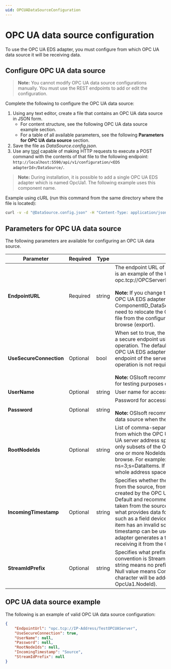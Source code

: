 ```yaml
---
uid: OPCUADataSourceConfiguration
---
```


# OPC UA data source configuration

To use the OPC UA EDS adapter, you must configure from which OPC UA data source it will be receiving data.

## Configure OPC UA data source

> **Note:** You cannot modify OPC UA data source configurations manually. You must use the REST endpoints to add or edit the configuration.

Complete the following to configure the OPC UA data source:

1. Using any text editor, create a file that contains an OPC UA data source in JSON form.
    - For content structure, see the following OPC UA data source example section.
    - For a table of all available parameters, see the following **Parameters for OPC UA data source** section.
2. Save the file as _DataSource.config.json_.
3. Use any [tool](xref:managementTools) capable of making HTTP requests to execute a POST command with the contents of that file to the following endpoint: `http://localhost:5590/api/v1/configuration/<EDS adapterId>/DataSource/`. 

> **Note:** During installation, it is possible to add a single OPC UA EDS adapter which is named OpcUa1. The following example uses this component name.

Example using cURL (run this command from the same directory where the file is located):

```bash
curl -v -d "@DataSource.config.json" -H "Content-Type: application/json" -X POST "http://localhost:5590/api/v1/configuration/OpcUa1/DataSource"
```

## Parameters for OPC UA data source

The following parameters are available for configuring an OPC UA data source.

| Parameter | Required | Type |	Description |
|-----------|----------|------|-------------|
| **EndpointURL** | Required | string | The endpoint URL of the OPC UA server. The following is an example of the URL format: opc.tcp://OPCServerHost:Port/OpcUa/SimulationServer<br><br>**Note:** If you change the EndpointURL on a configured OPC UA EDS adapter that has ComponentID_DataSelection.json file exported, you will need to relocate the ComponentID_DataSelection.json file from the configuration directory to trigger a new browse (export).|
| **UseSecureConnection**|Optional | bool | When set to true, the OPC UA EDS adapter connects to a secure endpoint using OPC UA certificate exchange operation. The default is true. When set to false, the OPC UA EDS adapter connects to an unsecured endpoint of the server and certificate exchange operation is not required.<br><br>**Note:** OSIsoft recommends setting this option to false for testing purposes only.|
| **UserName** | Optional | string | User name for accessing the OPC UA server. |
| **Password** | Optional | string | Password for accessing the OPC UA server.<br><br>**Note:** OSIsoft recommends using REST to configure the data source when the password must be specified.|
| **RootNodeIds** | Optional | string |List of comma-separated NodeIds of those objects from which the OPC UA EDS adapter browses the OPC UA server address space. This option allows selecting only subsets of the OPC UA address by explicitly listing one or more NodeIds which are used to start the initial browse. For example: ns=5;s=85/0:Simulation, ns=3;s=DataItems. If not specified, it means that the whole address space will be browsed.|
| **IncomingTimestamp**	| Optional | string | Specifies whether the incoming timestamp is taken from the source, from the OPC UA server, or should be created by the OPC UA EDS adapter instance. **Source** - Default and recommended setting. The timestamp is taken from the source timestamp field. The source is what provides data for the item to the OPC UA server, such as a field device. **Server** - In case the OPC UA item has an invalid source timestamp field, the Server timestamp can be used. **Connector** - The OPC UA EDS adapter generates a timestamp for the item upon receiving it from the OPC UA server.|
| **StreamIdPrefix** | Optional | string | Specifies what prefix is used for Stream IDs. Naming convention is StreamIdPrefixNodeId. **Note:** An empty string means no prefix will be added to the Stream IDs. Null value means ComponentID followed by dot character will be added to the stream IDs (example: OpcUa1.NodeId).|


## OPC UA data source example

The following is an example of valid OPC UA data source configuration:

```json
{
    "EndpointUrl": "opc.tcp://IP-Address/TestOPCUAServer",
    "UseSecureConnection": true,
    "UserName": null,
    "Password": null,
    "RootNodeIds": null,
    "IncomingTimestamp": "Source",
    "StreamIdPrefix": null
}
```
